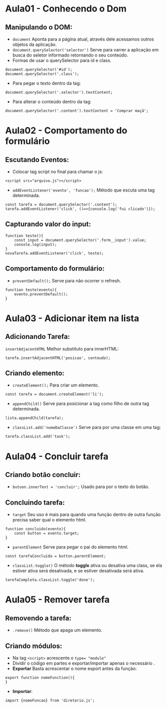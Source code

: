 # Aula01 - Conhecendo o Dom
## Manipulando o DOM:
- ```document``` Aponta para a página atual, através dele acessamos outros objetos da aplicação.  
- ```document.querySelector('selector')``` Serve para varrer a aplicação em busca do seletor informado retornando o seu conteúdo.  
- Formas de usar o querySelector para id e class.  
```
document.querySelector('#id');
document.querySelector('.class');
```
- Para pegar o texto dentro da tag:  
```
document.querySelector('.selector').textContent;
```
- Para alterar o conteúdo dentro da tag:  
```
document.querySelector('.content').textContent = 'Comprar maçã';
```

# Aula02 - Comportamento do formulário
## Escutando Eventos:  
- Colocar tag script no final para chamar o js:  
```
<script src="arquivo.js"></script>
```
- ```addEventListener('evento', 'funcao');``` Método que escuta uma tag determinada.  
```
const tarefa = document.querySelector('.content');
tarefa.addEventListener('click', ()=>{console.log('fui clicado')});
```
## Capturando valor do input:  
```
function teste(){
	const input = document.querySelector('.form__input').value;
	console.log(input);
}
novaTarefa.addEventListener('click', teste);
```
## Comportamento do formulário:  
- ```preventDefault();``` Serve para não ocorrer o refresh.  
```
function teste(evento){
	evento.preventDefault();
}
```

# Aula03 - Adicionar item na lista
## Adicionando Tarefa:  
```insertAdjacentHTML``` Melhor substituto para innerHTML:  
```
tarefa.insertAdjacentHTML('posicao', conteudo);
```
## Criando elemento:  
- ```createElement();``` Para criar um elemento.  
```
const tarefa = document.createElement('li');
```
- ```appendChild()``` Serve para posicionar a tag como filho de outra tag determinada.  
```
lista.appendChild(tarefa);
```
- ```classList.add('nomeDaClasse')``` Serve para por uma classe em uma tag:  
```
tarefa.classList.add('task');
```

# Aula04 - Concluir tarefa
## Criando botão concluir:  
- ```butoon.innerText = 'concluir';``` Usado para por o texto do botão.  
## Concluindo tarefa:  
- ```target``` Seu uso é mais para quando uma função dentro de outra função precisa saber qual o elemento html.  
```
function concluido(evento){
	const button = evento.target;
}
```
- ```parentElement``` Serve para pegar o pai do elemento html.  
```
const tarefaConcluida = button.parentElement;
```
- ```classList.toggle()``` O método **toggle** ativa ou desativa uma class, se ela estiver ativa será desativada, e se estiver desativada será ativa.
```
tarefaCompleta.classList.toggle('done');
```
# Aula05 - Remover tarefa
## Removendo a tarefa:  
- ```.remove()``` Método que apaga um elemento.  
## Criando módulos:
- Na tag ```<script>``` acrescente o ```type= "module"```
- Dividir o código em partes e exportar/importar apenas o necessário .  
- **Exportar** Basta acrescentar o nome export antes da função:  
```
export function nomeFunction(){
}
```
- **Importar**:  
```
import {nomeFuncao} from 'diretorio.js';
```